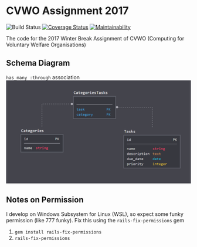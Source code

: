 # CVWO Assignment 2017

![Build Status](https://circleci.com/gh/indocomsoft/cvwo-assignment-2017.png?style=shield&circle-token=:circle-token)
[![Coverage Status](https://coveralls.io/repos/github/indocomsoft/cvwo-assignment-2017/badge.svg?branch=master&service=github)](https://coveralls.io/github/indocomsoft/cvwo-assignment-2017?branch=master)
[![Maintainability](https://api.codeclimate.com/v1/badges/7e7481dcc583a0c7feab/maintainability)](https://codeclimate.com/github/indocomsoft/cvwo-assignment-2017/maintainability)

The code for the 2017 Winter Break Assignment of CVWO
(Computing for Voluntary Welfare Organisations)

## Schema Diagram
`has_many :through` association
![](schema.png)

## Notes on Permission
I develop on Windows Subsystem for Linux (WSL), so expect some funky permission
(like 777 funky). Fix this using the `rails-fix-permissions` gem
1. `gem install rails-fix-permissions`
2. `rails-fix-permissions`

<!--
This README would normally document whatever steps are necessary to get the
application up and running.

Things you may want to cover:

* Ruby version

* System dependencies

* Configuration

* Database creation

* Database initialization

* How to run the test suite

* Services , e.g. job queues, cache servers, search engines, etc.

* Deployment instructions

* ...)

-->
